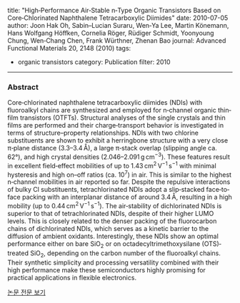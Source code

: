 title: "High‐Performance Air‐Stable n‐Type Organic Transistors Based on Core‐Chlorinated Naphthalene Tetracarboxylic Diimides"
date: 2010-07-05
author: Joon Hak Oh, Sabin–Lucian Suraru, Wen‐Ya Lee, Martin Könemann, Hans Wolfgang Höffken, Cornelia Röger, Rüdiger Schmidt, Yoonyoung Chung, Wen‐Chang Chen, Frank Würthner, Zhenan Bao
journal: Advanced Functional Materials 20, 2148 (2010)
tags:
- organic transistors
category: Publication
filter: 2010
---

### Abstract

Core‐chlorinated naphthalene tetracarboxylic diimides (NDIs) with fluoroalkyl chains are synthesized and employed for n‐channel organic thin‐film transistors (OTFTs).
Structural analyses of the single crystals and thin films are performed and their charge‐transport behavior is investigated in terms of structure–property relationships.
NDIs with two chlorine substituents are shown to exhibit a herringbone structure with a very close π‐plane distance (3.3–3.4 Å), a large π‐stack overlap (slipping angle ca. 62°), and high crystal densities (2.046–2.091 g cm<sup>−3</sup>). These features result in excellent field‐effect mobilities of up to 1.43 cm<sup>2</sup> V<sup>−1</sup> s<sup>−1</sup> with minimal hysteresis and high on–off ratios (ca. 10<sup>7</sup>) in air. This is similar to the highest n‐channel mobilities in air reported so far. Despite the repulsive interactions of bulky Cl substituents, tetrachlorinated NDIs adopt a slip‐stacked face‐to‐face packing with an interplanar distance of around 3.4 Å, resulting in a high mobility (up to 0.44 cm<sup>2</sup> V<sup>−1</sup> s<sup>−1</sup>). The air‐stability of dichlorinated NDIs is superior to that of tetrachlorinated NDIs, despite of their higher LUMO levels. This is closely related to the denser packing of the fluorocarbon chains of dichlorinated NDIs, which serves as a kinetic barrier to the diffusion of ambient oxidants. Interestingly, these NDIs show an optimal performance either on bare SiO<sub>2</sub> or on octadecyltrimethoxysilane (OTS)‐treated SiO<sub>2</sub>, depending on the carbon number of the fluoroalkyl chains. Their synthetic simplicity and processing versatility combined with their high performance make these semiconductors highly promising for practical applications in flexible electronics.


[논문 전문 보기](https://onlinelibrary.wiley.com/doi/full/10.1002/adfm.201000425)
